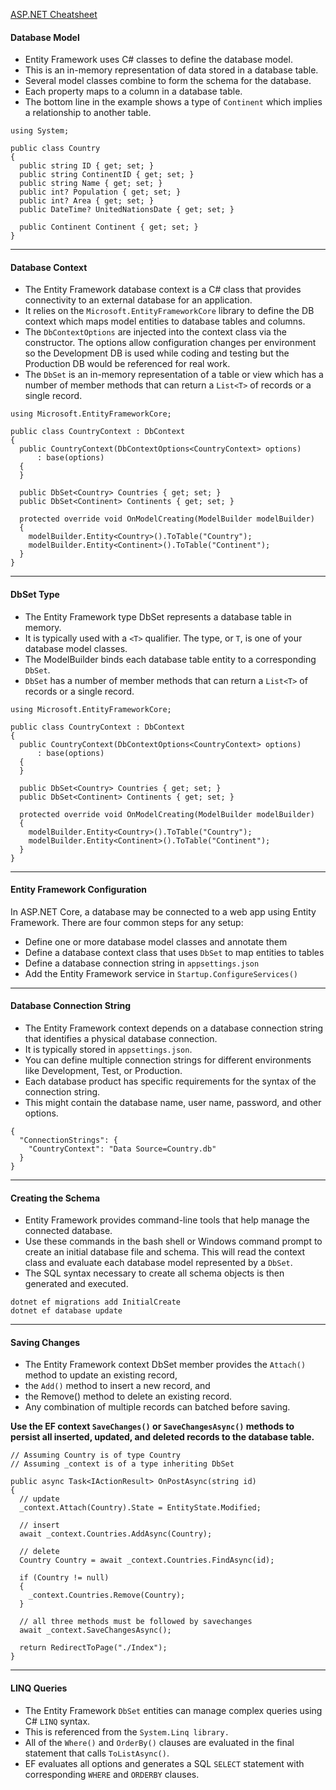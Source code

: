 [ASP.NET Cheatsheet](https://www.codecademy.com/learn/asp-net-i/modules/asp-net-databases/cheatsheet)
#### Database Model
 - Entity Framework uses C# classes to define the database model.
 - This is an in-memory representation of data stored in a database table.
 - Several model classes combine to form the schema for the database.
 - Each property maps to a column in a database table.
 - The bottom line in the example shows a type of `Continent` which implies a relationship to another table.

```
using System;

public class Country
{
  public string ID { get; set; }
  public string ContinentID { get; set; }
  public string Name { get; set; }
  public int? Population { get; set; }
  public int? Area { get; set; }
  public DateTime? UnitedNationsDate { get; set; }
        
  public Continent Continent { get; set; }
}
```
---

#### Database Context
  - The Entity Framework database context is a C# class that provides connectivity to an external database for an application.
  - It relies on the `Microsoft.EntityFrameworkCore` library to define the DB context which maps model entities to database tables and columns.
  - The `DbContextOptions` are injected into the context class via the constructor. The options allow configuration changes per environment so the Development DB is used while coding and testing but the Production DB would be referenced for real work.
  -  The `DbSet` is an in-memory representation of a table or view which has a number of member methods that can return a `List<T>` of records or a single record.

```
using Microsoft.EntityFrameworkCore;

public class CountryContext : DbContext
{
  public CountryContext(DbContextOptions<CountryContext> options)
      : base(options)
  {
  }

  public DbSet<Country> Countries { get; set; }
  public DbSet<Continent> Continents { get; set; }

  protected override void OnModelCreating(ModelBuilder modelBuilder)
  {
    modelBuilder.Entity<Country>().ToTable("Country");
    modelBuilder.Entity<Continent>().ToTable("Continent");
  }
}
```
---
#### DbSet Type
 - The Entity Framework type DbSet represents a database table in memory.
 - It is typically used with a `<T>` qualifier. The type, or `T`, is one of your database model classes.
 - The ModelBuilder binds each database table entity to a corresponding `DbSet`.
 - `DbSet` has a number of member methods that can return a `List<T>` of records or a single record.

```
using Microsoft.EntityFrameworkCore;

public class CountryContext : DbContext
{
  public CountryContext(DbContextOptions<CountryContext> options)
      : base(options)
  {
  }

  public DbSet<Country> Countries { get; set; }
  public DbSet<Continent> Continents { get; set; }

  protected override void OnModelCreating(ModelBuilder modelBuilder)
  {
    modelBuilder.Entity<Country>().ToTable("Country");
    modelBuilder.Entity<Continent>().ToTable("Continent");
  }
}
```
---
#### Entity Framework Configuration
In ASP.NET Core, a database may be connected to a web app using Entity Framework. There are four common steps for any setup:

 - Define one or more database model classes and annotate them
 - Define a database context class that uses `DbSet` to map entities to tables
 - Define a database connection string in `appsettings.json`
 - Add the Entity Framework service in `Startup.ConfigureServices()`
---
#### Database Connection String
- The Entity Framework context depends on a database connection string that identifies a physical database connection.
- It is typically stored in `appsettings.json`.
- You can define multiple connection strings for different environments like Development, Test, or Production.
- Each database product has specific requirements for the syntax of the connection string.
- This might contain the database name, user name, password, and other options.

```
{
  "ConnectionStrings": {
    "CountryContext": "Data Source=Country.db"
  }
}
```
---
#### Creating the Schema
  - Entity Framework provides command-line tools that help manage the connected database.
  -  Use these commands in the bash shell or Windows command prompt to create an initial database file and schema. This will read the context class and evaluate each database model represented by a `DbSet`.
  -  The SQL syntax necessary to create all schema objects is then generated and executed.
```
dotnet ef migrations add InitialCreate
dotnet ef database update
```
---
#### Saving Changes
  - The Entity Framework context DbSet member provides the `Attach()` method to update an existing record,
  - the `Add()` method to insert a new record, and
  - the Remove() method to delete an existing record.
  - Any combination of multiple records can batched before saving.

**Use the EF context `SaveChanges()` or `SaveChangesAsync()` methods to persist all inserted, updated, and deleted records to the database table.**

```
// Assuming Country is of type Country
// Assuming _context is of a type inheriting DbSet

public async Task<IActionResult> OnPostAsync(string id)
{
  // update
  _context.Attach(Country).State = EntityState.Modified;

  // insert
  await _context.Countries.AddAsync(Country);

  // delete
  Country Country = await _context.Countries.FindAsync(id);

  if (Country != null)
  {
    _context.Countries.Remove(Country);
  }

  // all three methods must be followed by savechanges
  await _context.SaveChangesAsync(); 
  
  return RedirectToPage("./Index");
}
```
---

#### LINQ Queries
 - The Entity Framework `DbSet` entities can manage complex queries using C# `LINQ` syntax.
 - This is referenced from the `System.Linq library.`
 - All of the `Where()` and `OrderBy()` clauses are evaluated in the final statement that calls `ToListAsync()`.
 - EF evaluates all options and generates a SQL `SELECT` statement with corresponding `WHERE` and `ORDERBY` clauses.

